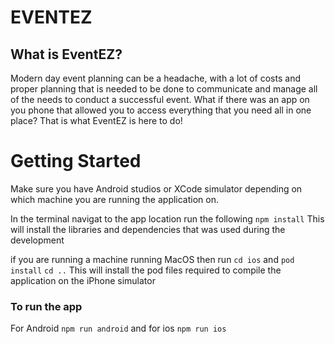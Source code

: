 # EVENTEZ

## What is EventEZ?

Modern day event planning can be a headache, with a lot of costs and proper planning that is needed to be done to communicate and manage all of the needs to conduct a successful event. What if there was an app on you phone that allowed you to access everything that you need all in one place? That is what EventEZ is here to do!

# Getting Started

Make sure you have Android studios or XCode simulator depending on which machine you are running the application on.

In the terminal navigat to the app location run the following
`npm install`
This will install the libraries and dependencies that was used during the development

if you are running a machine running MacOS then run
`cd ios`
and
`pod install`
`cd ..`
This will install the pod files required to compile the application on the iPhone simulator

### To run the app

For Android
`npm run android`
and for ios
`npm run ios`
